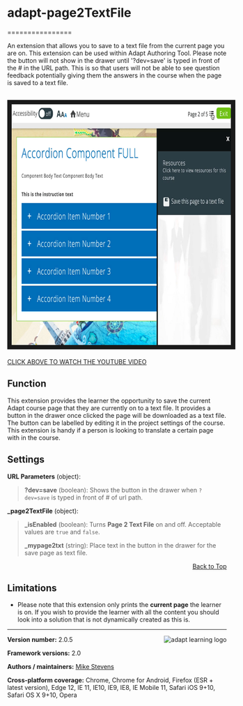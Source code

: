# adapt-page2TextFile
================

An extension that allows you to save to a text file from the current page you are on. This extension can be used within Adapt Authoring Tool. Please note the button will not show in the drawer until '?dev=save' is typed in front of the # in the URL path. This is so that users will not be able to see question feedback potentially giving them the answers in the course when the page is saved to a text file.<br><br>

<a href="https://www.youtube.com/embed/QnE6aPBvc7M" target="_blank"><img src="page2text-screen.png?raw=true" alt="Save to a text file extension" width="768" height="552" border="10" /><br><br>CLICK ABOVE TO WATCH THE YOUTUBE VIDEO</a>

## Function

This extension provides the learner the opportunity to save the current Adapt course page that they are currently on to a text file. It provides a button in the drawer once clicked the page will be downloaded as a text file. The button can be labelled by editing it in the project settings of the course. This extension is handy if a person is looking to translate a certain page with in the course.


## Settings  

**URL Parameters** (object):
>**?dev=save** (boolean): Shows the button in the drawer when `?dev=save` is typed in front of # of url path.
>
**_page2TextFile** (object):
>**_isEnabled** (boolean): Turns **Page 2 Text File** on and off. Acceptable values are `true` and `false`.
>
>**_mypage2txt** (string): Place text in the button in the drawer for the save page as text file.
>

<div float align=right><a href="#top">Back to Top</a></div>

## Limitations

*   Please note that this extension only prints the **current page** the learner is on. If you wish to provide the learner with all the content you should look into a solution that is not dynamically created as this is.

----------------------------
**Version number:**  2.0.5   <a href="https://community.adaptlearning.org/" target="_blank"><img src="https://github.com/adaptlearning/documentation/blob/master/04_wiki_assets/plug-ins/images/adapt-logo-mrgn-lft.jpg" alt="adapt learning logo" align="right"></a>

**Framework versions:**  2.0     

**Authors / maintainers:** [Mike Stevens](mesgraphix@gmail.com)

**Cross-platform coverage:** Chrome, Chrome for Android, Firefox (ESR + latest version), Edge 12, IE 11, IE10, IE9, IE8, IE Mobile 11, Safari iOS 9+10, Safari OS X 9+10, Opera   
